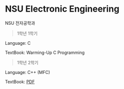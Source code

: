 # NSU Electronic Engineering
NSU 전자공학과

>1학년 1학기 

Language: C 

TextBook: Warming-Up C Programming

>1학년 2학기

Language: C++ (MFC)

TextBook: [PDF](https://github.com/NJHdev/NSU-EE/tree/main/1-2/Visual%20C%2B%2B%20PDF)
